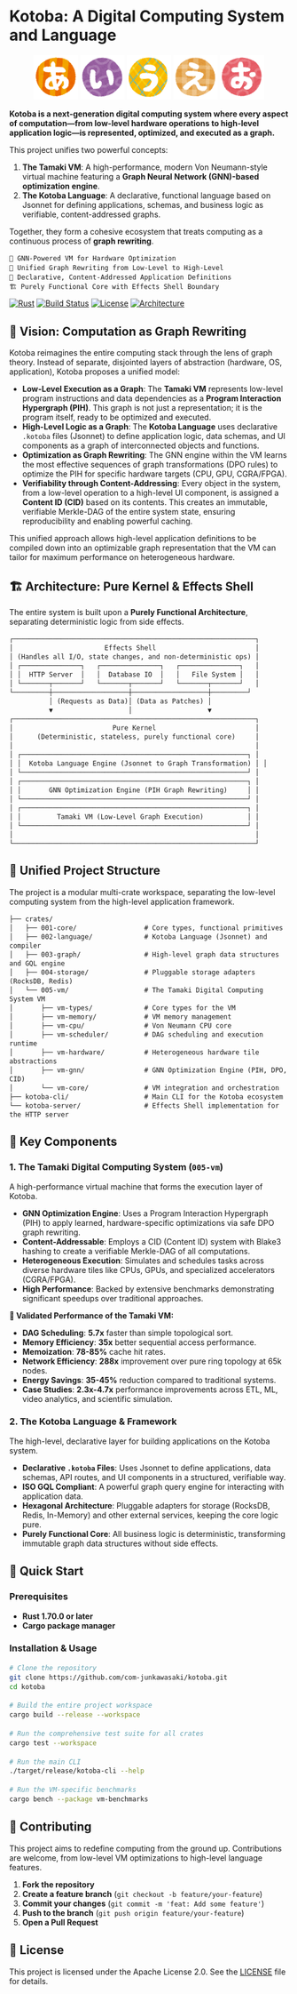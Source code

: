 # Kotoba: A Digital Computing System and Language

<div align="center">
  <img src="public/hiragana_01_a.png.png" alt="Logo 01" width="80" height="80" />
  <img src="public/hiragana_02_i.png.png" alt="Logo 02" width="80" height="80" />
  <img src="public/hiragana_03_u.png.png" alt="Logo 03" width="80" height="80" />
  <img src="public/hiragana_04_e.png.png" alt="Logo 04" width="80" height="80" />
  <img src="public/hiragana_05_o.png.png" alt="Logo 05" width="80" height="80" />
</div>

**Kotoba is a next-generation digital computing system where every aspect of computation—from low-level hardware operations to high-level application logic—is represented, optimized, and executed as a graph.**

This project unifies two powerful concepts:
1.  **The Tamaki VM**: A high-performance, modern Von Neumann-style virtual machine featuring a **Graph Neural Network (GNN)-based optimization engine**.
2.  **The Kotoba Language**: A declarative, functional language based on Jsonnet for defining applications, schemas, and business logic as verifiable, content-addressed graphs.

Together, they form a cohesive ecosystem that treats computing as a continuous process of **graph rewriting**.

```bash
🧠 GNN-Powered VM for Hardware Optimization
🔄 Unified Graph Rewriting from Low-Level to High-Level
📜 Declarative, Content-Addressed Application Definitions
🏗️ Purely Functional Core with Effects Shell Boundary
```

[![Rust](https://img.shields.io/badge/rust-1.70+-orange.svg)](https://www.rust-lang.org/)
[![Build Status](https://img.shields.io/github/workflow/status/jun784/kotoba/CI)](https://github.com/com-junkawasaki/kotoba/actions)
[![License](https://img.shields.io/badge/License-Apache%202.0-blue.svg)](https://opensource.org/licenses/Apache-2.0)
[![Architecture](https://img.shields.io/badge/Architecture-Pure%20Kernel%20%26%20Effects%20Shell-blue)](#-architecture-pure-kernel--effects-shell)

## 📖 Vision: Computation as Graph Rewriting

Kotoba reimagines the entire computing stack through the lens of graph theory. Instead of separate, disjointed layers of abstraction (hardware, OS, application), Kotoba proposes a unified model:

-   **Low-Level Execution as a Graph**: The **Tamaki VM** represents low-level program instructions and data dependencies as a **Program Interaction Hypergraph (PIH)**. This graph is not just a representation; it is the program itself, ready to be optimized and executed.
-   **High-Level Logic as a Graph**: The **Kotoba Language** uses declarative `.kotoba` files (Jsonnet) to define application logic, data schemas, and UI components as a graph of interconnected objects and functions.
-   **Optimization as Graph Rewriting**: The GNN engine within the VM learns the most effective sequences of graph transformations (DPO rules) to optimize the PIH for specific hardware targets (CPU, GPU, CGRA/FPGA).
-   **Verifiability through Content-Addressing**: Every object in the system, from a low-level operation to a high-level UI component, is assigned a **Content ID (CID)** based on its contents. This creates an immutable, verifiable Merkle-DAG of the entire system state, ensuring reproducibility and enabling powerful caching.

This unified approach allows high-level application definitions to be compiled down into an optimizable graph representation that the VM can tailor for maximum performance on heterogeneous hardware.

## 🏗️ Architecture: Pure Kernel & Effects Shell

The entire system is built upon a **Purely Functional Architecture**, separating deterministic logic from side effects.

```
┌─────────────────────────────────────────────────────────────┐
│                       Effects Shell                         │
│ (Handles all I/O, state changes, and non-deterministic ops) │
│ ┌───────────────┐   ┌───────────────┐   ┌───────────────┐   │
│ │  HTTP Server  │   │  Database IO  │   │   File System │   │
│ └───────┬───────┘   └───────┬───────┘   └───────┬───────┘   │
└─────────┼───────────────────┼───────────────────┼─────────┘
          │ (Requests as Data)│ (Data as Patches) │
          ▼                   │                   ▼
┌─────────────────────────────────────────────────────────────┐
│                         Pure Kernel                         │
│      (Deterministic, stateless, purely functional core)     │
│                                                             │
│ ┌─────────────────────────────────────────────────────────┐ │
│ │  Kotoba Language Engine (Jsonnet to Graph Transformation) │ │
│ └─────────────────────────────────────────────────────────┘ │
│ ┌─────────────────────────────────────────────────────────┐ │
│ │       GNN Optimization Engine (PIH Graph Rewriting)     │ │
│ └─────────────────────────────────────────────────────────┘ │
│ ┌─────────────────────────────────────────────────────────┐ │
│ │         Tamaki VM (Low-Level Graph Execution)           │ │
│ └─────────────────────────────────────────────────────────┘ │
│                                                             │
└─────────────────────────────────────────────────────────────┘
```

## 📁 Unified Project Structure

The project is a modular multi-crate workspace, separating the low-level computing system from the high-level application framework.

```
├── crates/
│   ├── 001-core/                 # Core types, functional primitives
│   ├── 002-language/             # Kotoba Language (Jsonnet) and compiler
│   ├── 003-graph/                # High-level graph data structures and GQL engine
│   ├── 004-storage/              # Pluggable storage adapters (RocksDB, Redis)
│   └── 005-vm/                   # The Tamaki Digital Computing System VM
│       ├── vm-types/             # Core types for the VM
│       ├── vm-memory/            # VM memory management
│       ├── vm-cpu/               # Von Neumann CPU core
│       ├── vm-scheduler/         # DAG scheduling and execution runtime
│       ├── vm-hardware/          # Heterogeneous hardware tile abstractions
│       ├── vm-gnn/               # GNN Optimization Engine (PIH, DPO, CID)
│       └── vm-core/              # VM integration and orchestration
├── kotoba-cli/                   # Main CLI for the Kotoba ecosystem
└── kotoba-server/                # Effects Shell implementation for the HTTP server
```

## 🎯 Key Components

### 1. The Tamaki Digital Computing System (`005-vm`)

A high-performance virtual machine that forms the execution layer of Kotoba.

-   **GNN Optimization Engine**: Uses a Program Interaction Hypergraph (PIH) to apply learned, hardware-specific optimizations via safe DPO graph rewriting.
-   **Content-Addressable**: Employs a CID (Content ID) system with Blake3 hashing to create a verifiable Merkle-DAG of all computations.
-   **Heterogeneous Execution**: Simulates and schedules tasks across diverse hardware tiles like CPUs, GPUs, and specialized accelerators (CGRA/FPGA).
-   **High Performance**: Backed by extensive benchmarks demonstrating significant speedups over traditional approaches.

**🚀 Validated Performance of the Tamaki VM:**
- **DAG Scheduling**: **5.7x** faster than simple topological sort.
- **Memory Efficiency**: **35x** better sequential access performance.
- **Memoization**: **78-85%** cache hit rates.
- **Network Efficiency**: **288x** improvement over pure ring topology at 65k nodes.
- **Energy Savings**: **35-45%** reduction compared to traditional systems.
- **Case Studies**: **2.3x-4.7x** performance improvements across ETL, ML, video analytics, and scientific simulation.

### 2. The Kotoba Language & Framework

The high-level, declarative layer for building applications on the Kotoba system.

-   **Declarative `.kotoba` Files**: Uses Jsonnet to define applications, data schemas, API routes, and UI components in a structured, verifiable way.
-   **ISO GQL Compliant**: A powerful graph query engine for interacting with application data.
-   **Hexagonal Architecture**: Pluggable adapters for storage (RocksDB, Redis, In-Memory) and other external services, keeping the core logic pure.
-   **Purely Functional Core**: All business logic is deterministic, transforming immutable graph data structures without side effects.

## 🚀 Quick Start

### Prerequisites

-   **Rust 1.70.0 or later**
-   **Cargo package manager**

### Installation & Usage

```bash
# Clone the repository
git clone https://github.com/com-junkawasaki/kotoba.git
cd kotoba

# Build the entire project workspace
cargo build --release --workspace

# Run the comprehensive test suite for all crates
cargo test --workspace

# Run the main CLI
./target/release/kotoba-cli --help

# Run the VM-specific benchmarks
cargo bench --package vm-benchmarks
```

## 🤝 Contributing

This project aims to redefine computing from the ground up. Contributions are welcome, from low-level VM optimizations to high-level language features.

1.  **Fork the repository**
2.  **Create a feature branch** (`git checkout -b feature/your-feature`)
3.  **Commit your changes** (`git commit -m 'feat: Add some feature'`)
4.  **Push to the branch** (`git push origin feature/your-feature`)
5.  **Open a Pull Request**

## 📄 License

This project is licensed under the Apache License 2.0. See the [LICENSE](LICENSE) file for details.
